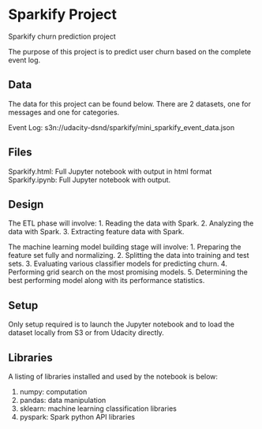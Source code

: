 # Sparkify Project

Sparkify churn prediction project

The purpose of this project is to predict user churn based on the complete event log.

## Data
The data for this project can be found below.  There are 2 datasets, one for messages and one for categories.

Event Log:	s3n://udacity-dsnd/sparkify/mini_sparkify_event_data.json

## Files

Sparkify.html:	Full Jupyter notebook with output in html format
Sparkify.ipynb:	Full Jupyter notebook with output.

## Design

The ETL phase will involve:
    1.  Reading the data with Spark.
	2.  Analyzing the data with Spark.
	3.  Extracting feature data with Spark.
	
The machine learning model building stage will involve:
    1.  Preparing the feature set fully and normalizing.
	2.  Splitting the data into training and test sets.
	3.  Evaluating various classifier models for predicting churn.
	4.  Performing grid search on the most promising models.
	5.  Determining the best performing model along with its performance statistics.
	
## Setup

Only setup required is to launch the Jupyter notebook and to load the dataset locally from S3 or from Udacity directly.

## Libraries

A listing of libraries installed and used by the notebook is below:

1.  numpy:  computation
2.  pandas:  data manipulation
3.  sklearn:  machine learning classification libraries
4.  pyspark:  Spark python API libraries